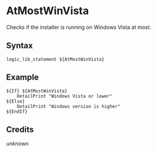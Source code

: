 # AtMostWinVista

Checks if the installer is running on Windows Vista at most.

## Syntax

	logic_lib_statement ${AtMostWinVista}

## Example

	${If} ${AtMostWinVista}
		DetailPrint "Windows Vista or lower"
	${Else}
		DetailPrint "Windows version is higher"
	${EndIf}

## Credits

*unknown*
